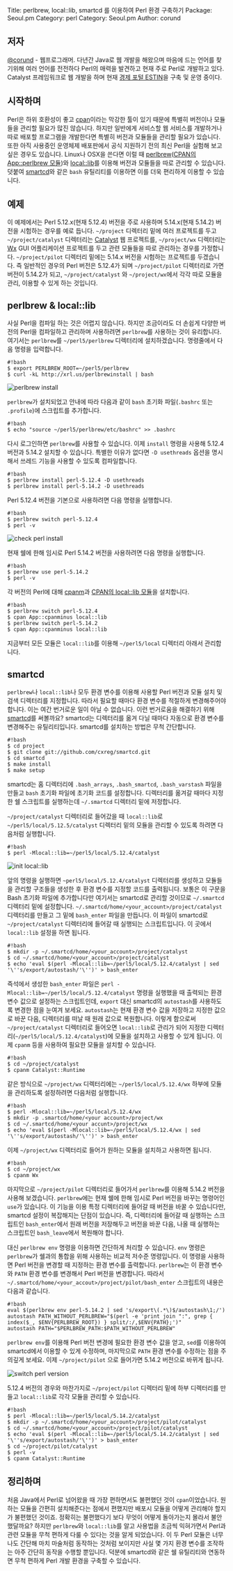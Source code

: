 Title:    perlbrew, local::lib, smartcd 를 이용하여 Perl 환경 구축하기
Package:  Seoul.pm
Category: perl
Category: Seoul.pm
Author:   corund


저자
-----

[@corund][twitter-corund] -
웹프로그래머. 다년간 Java로 웹 개발을 해왔으며 마음에 드는 언어를 찾기위해
여러 언어를 전전하다 Perl의 매력을 발견하고 현재 주로 Perl로 개발하고 있다.
Catalyst 프레임워크로 웹 개발을 하며 현재 [경제 포털 ESTIN][estin-home]을 구축 및 운영 중이다.




시작하며
---------

Perl은 하위 호환성이 좋고 [cpan][cpan-cpan]이라는 막강한 툴이 있기 때문에
특별히 버전이나 모듈들을 관리할 필요가 많진 않습니다.
하지만 일반에게 서비스할 웹 서비스를 개발하거나 따로 배포할 프로그램을
개발한다면 특별히 버전과 모듈들을 관리할 필요가 있습니다.
또한 아직 사용중인 운영체제 배포판에서 공식 지원하기 전의
최신 Perl을 실험해 보고 싶은 경우도 있습니다.
Linux나 OSX을 쓴다면 이럴 때
[perlbrew][perlbrew-home]([CPAN의 App::perlbrew 모듈][cpan-app-perlbrew])와
[local::lib][cpan-local-lib]를 이용해 버전과 모듈들을 따로 관리할 수 있습니다.
덧붙여 [smartcd][smartcd-home]와 같은 `bash` 유틸리티를 이용하면
이를 더욱 편리하게 이용할 수 있습니다.


예제
-----

이 예제에서는 Perl 5.12.x(현재 5.12.4) 버전을 주로 사용하며
5.14.x(현재 5.14.2) 버전을 시험하는 경우를 예로 듭니다.
`~/project` 디렉터리 밑에 여러 프로젝트를 두고
`~/project/catalyst` 디렉터리는 [Catalyst][cpan-catalyst] 웹 프로젝트를,
`~/project/wx` 디렉터리는 [Wx][cpan-wx] GUI 어플리케이션 프로젝트를 두고
관련 모듈들을 따로 관리하는 경우를 가정합니다.
`~/project/pilot` 디렉터리 밑에는 5.14.x 버전을 시험하는 프로젝트를 두겠습니다.
즉 일반적인 경우의 Perl 버전은 5.12.4가 되며 `~/project/pilot` 디렉터리로
가면 버전이 5.14.2가 되고, `~/project/catalyst` 와 `~/project/wx`에서
각각 따로 모듈을 관리, 이용할 수 있게 하는 것입니다.


perlbrew & local::lib
----------------------

사실 Perl을 컴파일 하는 것은 어렵지 않습니다.
하지만 조금이라도 더 손쉽게 다양한 버전의 Perl을
컴파일하고 관리하며 사용하려면 `perlbrew`를 사용하는 것이 유리합니다.
여기서는 `perlbrew`를 `~/perl5/perlbrew` 디렉터리에 설치하겠습니다.
명령줄에서 다음 명령을 입력합니다.

    #!bash
    $ export PERLBREW_ROOT=~/perl5/perlbrew
    $ curl -kL http://xrl.us/perlbrewinstall | bash

![perlbrew install][img-01]

`perlbrew`가 설치되었고 안내에 따라 다음과 같이 `bash`
초기화 파일(`.bashrc` 또는 `.profile`)에 스크립트를 추가합니다.

    #!bash
    $ echo "source ~/perl5/perlbrew/etc/bashrc" >> .bashrc

다시 로그인하면 `perlbrew`를 사용할 수 있습니다.
이제 `install` 명령을 사용해 5.12.4 버전과 5.14.2 설치할 수 있습니다.
특별한 이유가 없다면 `-D usethreads` 옵션을 명시해서 쓰레드 기능을
사용할 수 있도록 컴파일합니다.

    #!bash
    $ perlbrew install perl-5.12.4 -D usethreads
    $ perlbrew install perl-5.14.2 -D usethreads

Perl 5.12.4 버전을 기본으로 사용하려면 다음 명령을 실행합니다.

    #!bash
    $ perlbrew switch perl-5.12.4
    $ perl -v

![check perl install][img-02]

현재 쉘에 한해 임시로 Perl 5.14.2 버전을 사용하려면 다음 명령을 실행합니다.

    #!bash
    $ perlbrew use perl-5.14.2
    $ perl -v

각 버전의 Perl에 대해 [cpanm][cpan-app-cpanminus]과
[CPAN의 local::lib 모듈][cpan-local-lib]을 설치합니다.

    #!bash
    $ perlbrew switch perl-5.12.4
    $ cpan App::cpanminus local::lib
    $ perlbrew switch perl-5.14.2
    $ cpan App::cpanminus local::lib

지금부터 모든 모듈은 `local::lib`를 이용해 `~/perl5/local` 디렉터리 아래서 관리합니다.


smartcd
--------

`perlbrew`나 `local::lib`나 모두 환경 변수를 이용해 사용할
Perl 버전과 모듈 설치 및 검색 디렉터리를 지정합니다.
따라서 필요할 때마다 환경 변수를 적절하게 변경해주어야 합니다.
이는 여간 번거로운 일이 아닐 수 없습니다.
이런 번거로움을 해결하기 위해 [smartcd][smartcd-home]를 써볼까요?
smartcd는 디렉터리를 옮겨 다닐 때마다 자동으로
환경 변수를 변경해주는 유틸리티입니다.
smartcd를 설치하는 방법은 무척 간단합니다.

    #!bash
    $ cd project
    $ git clone git://github.com/cxreg/smartcd.git
    $ cd smartcd
    $ make install
    $ make setup

smartcd는 홈 디렉터리에 `.bash_arrays`, `.bash_smartcd`, `.bash_varstash`
파일을 만들고 `bash` 초기화 파일에 초기화 코드를 설정합니다.
디렉터리를 옮겨갈 때마다 지정한 쉘 스크립트를 실행하는데
`~/.smartcd` 디렉터리 밑에 저정합니다.

`~/project/catalyst` 디렉터리로 들어갔을 때 `local::lib`로
`~/perl5/local/5.12.5/catalyst` 디렉터리 밑의 모듈을
관리할 수 있도록 하려면 다음처럼 실행합니다.

    #!bash
    $ perl -Mlocal::lib=~/perl5/local/5.12.4/catalyst

![init local::lib][img-03]

앞의 명령을 실행하면 `~perl5/local/5.12.4/catalyst` 디렉터리를 생성하고
모듈들을 관리할 구조들을 생성한 후 환경 변수를 지정할 코드를 출력됩니다.
보통은 이 구문을 Bash 초기화 파일에 추가합니다만 여기서는 smartcd로
관리할 것이므로 `~/.smartcd` 디렉터리 밑에 설정합니다.
`~/.smartcd/home/<your_account>/project/catalyst` 디렉터리를 만들고
그 밑에 `bash_enter` 파일을 만듭니다.
이 파일이 smartcd로 `~/project/catalyst` 디렉터리에
들어갈 때 실행되는 스크립트입니다.
이 곳에서 `local::lib` 설정을 하면 됩니다.

    #!bash
    $ mkdir -p ~/.smartcd/home/<your_account>/project/catalyst
    $ cd ~/.smartcd/home/<your_account>/project/catalyst
    $ echo 'eval $(perl -Mlocal::lib=~/perl5/local/5.12.4/catalyst | sed '\''s/export/autostash/'\'')' > bash_enter

즉석에서 생성한 `bash_enter` 파일은 `perl -Mlocal::lib=~/perl5/local/5.12.4/catalyst`
명령을 실행했을 때 출력되는 환경 변수 값으로 설정하는 스크립트인데,
`export` 대신 smartcd의 `autostash`를 사용하도록 변경한 점을 눈여겨 보세요.
`autostash`는 현재 환경 변수 값을 저장하고 지정한 값으로 바꾼 다음,
디렉터리를 떠날 때 원래 값으로 복원합니다.
이렇게 함으로써 `~/project/catalyst` 디렉터리로 들어오면 `local::lib`로
관리가 되어 지정한 디렉터리(`~/perl5/local/5.12.4/catalyst`)에 모듈을
설치하고 사용할 수 있게 됩니다.
이제 `cpanm` 등을 사용하여 필요한 모듈을 설치할 수 있습니다.

    #!bash
    $ cd ~/project/catalyst
    $ cpanm Catalyst::Runtime

같은 방식으로 `~/project/wx` 디렉터리에는 `~/perl5/local/5.12.4/wx`
하부에 모듈을 관리하도록 설정하려면 다음처럼 실행합니다.

    #!bash
    $ perl -Mlocal::lib=~/perl5/local/5.12.4/wx
    $ mkdir -p .smartcd/home/<your account>/project/wx
    $ cd ~/.smartcd/home/<your accunt>/project/wx
    $ echo 'eval $(perl -Mlocal::lib=~/perl5/local/5.12.4/wx | sed '\''s/export/autostash/'\'')' > bash_enter

이제 `~/project/wx` 디렉터리로 들어가 원하는 모듈을 설치하고 사용하면 됩니다.

    #!bash
    $ cd ~/project/wx
    $ cpanm Wx

마지막으로 `~/project/pilot` 디렉터리로 들어가서
`perlbrew`를 이용해 5.14.2 버전을 사용해 보겠습니다.
`perlbrew`에는 현재 쉘에 한해 임시로 Perl 버전을 바꾸는 명령어인 `use`가 있습니다.
이 기능을 이용 특정 디렉터리에 들어갈 때 버전을 바꿀 수 있습니다만,
smartcd 설정이 복잡해지는 단점이 있습니다.
즉, 디렉터리에 들어갈 때 실행하는 스크립트인 `bash_enter`에서
원래 버전을 저장해두고 버전을 바꾼 다음,
나올 때 실행하는 스크립트인 `bash_leave`에서 복원해야 합니다.

대신 `perlbrew env` 명령을 이용하면 간단하게 처리할 수 있습니다.
`env` 명령은 `perlbrew`가 쉘과의 통합을 위해 사용하는 비교적 저수준 명령입니다.
이 명령을 사용하면 Perl 버전을 변경할 때 지정하는 환경 변수를 출력합니다.
`perlbrew`는 이 환경 변수와 `PATH` 환경 변수를 변경해서 Perl 버전을 변경합니다.
따라서 `~/.smartcd/home/<your_accout>/project/pilot/bash_enter` 스크립트의
내용은 다음과 같습니다.

    #!bash
    eval $(perlbrew env perl-5.14.2 | sed 's/export\(.*\)$/autostash\1;/')
    autostash PATH_WITHOUT_PERLBREW="$(perl -e 'print join ":", grep { index($_, $ENV{PERLBREW_ROOT}) } split/:/,$ENV{PATH};')"
    autostash PATH="$PERLBREW_PATH:$PATH_WITHOUT_PERLBREW"

`perlbrew env`를 이용해 Perl 버전 변경에 필요한 환경 변수 값을 얻고,
`sed`를 이용하여 smartcd에서 이용할 수 있게 수정하며,
마지막으로 `PATH` 환경 변수를 수정하는 점을 주의깊게 보세요.
이제 `~/project/pilot` 으로 들어가면 5.14.2 버전으로 바뀌게 됩니다.

![switch perl version][img-04]

5.12.4 버전의 경우와 마찬가지로 `~/project/pilot` 디렉터리 밑에 하부 디렉터리를
만들고 `local::lib`로 각각 모듈을 관리할 수 있습니다.

    #!bash
    $ perl -Mlocal::lib=~/perl5/local/5.14.2/catalyst
    $ mkdir -p ~/.smartcd/home/<your_account>/project/pilot/catalyst
    $ cd ~/.smartcd/home/<your_account>/project/pilot/catalyst
    $ echo 'eval $(perl -Mlocal::lib=~/perl5/local/5.14.2/catalyst | sed '\''s/export/autostash/'\'')' > bash_enter
    $ cd ~/project/pilot/catalyst
    $ perl -v
    $ cpanm Catalyst::Runtime


정리하며
---------

처음 Java에서 Perl로 넘어왔을 때 가장 편하면서도 불편했던 것이 `cpan`이었습니다.
원하는 모듈을 간편히 설치해준다는 점에서 편했지만
배포시 모듈을 어떻게 관리해야 할지가 불편했던 것이죠.
정확히는 불편했다기 보다 무엇이 어떻게 돌아가는지 몰라서 불안했달까요?
하지만 `perlbrew`와 `local::lib`를 알고 사용법을 조금씩 익혀가면서
Perl과 관련 모듈을 무척 편하게 다룰 수 있다는 것을 알게 되었습니다.
이 두 Perl 모듈은 너무나도 간단해 마치 마술처럼 동작하는 것처럼 보이지만
사실 몇 가지 환경 변수를 조작하는 아주 간단히 동작을 수행할 뿐입니다.
덕분에 smartcd와 같은 쉘 유틸리티와 연동하면 무척 편하게 Perl 개발 환경을 구축할 수 있습니다.



[img-01]:               2011-12-16-1.png
[img-02]:               2011-12-16-2.png
[img-03]:               2011-12-16-3.png
[img-04]:               2011-12-16-4.png

[cpan-app-cpanminus]:   https://metacpan.org/module/App::cpanminus
[cpan-app-perlbrew]:    https://metacpan.org/module/App::perlbrew
[cpan-catalyst]:        https://metacpan.org/module/Catalyst
[cpan-cpan]:            https://metacpan.org/module/CPAN
[cpan-local-lib]:       https://metacpan.org/module/local::lib
[cpan-wx]:              https://metacpan.org/module/Wx
[estin-home]:           http://estin.net
[perlbrew-home]:        http://perlbrew.pl
[smartcd-home]:         https://github.com/cxreg/smartcd
[twitter-corund]:       http://twitter.com/#!/corund
